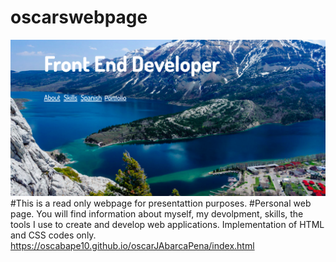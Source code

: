 
# oscarswebpage 
![](./images/homepage.png)
#This is a read only webpage for presentattion purposes.
#Personal web page. You will find information about myself, my devolpment, skills, the tools I use to create and develop web applications. Implementation of HTML and CSS codes only.
https://oscabape10.github.io/oscarJAbarcaPena/index.html
